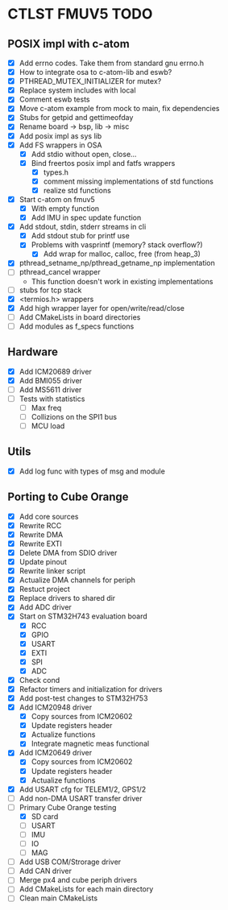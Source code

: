 # CTLST FMUV5 TODO
## POSIX impl with c-atom
- [x] Add errno codes. Take them from standard gnu errno.h
- [x] How to integrate osa to c-atom-lib and eswb?
- [x] PTHREAD_MUTEX_INITIALIZER for mutex?
- [x] Replace system includes with local
- [x] Comment eswb tests
- [x] Move c-atom example from mock to main, fix dependencies
- [x] Stubs for getpid and gettimeofday
- [x] Rename board -> bsp, lib -> misc
- [x] Add posix impl as sys lib
- [x] Add FS wrappers in OSA
  - [x] Add stdio without open, close...
  - [x] Bind freertos posix impl and fatfs wrappers
      - [x] types.h
      - [x] comment missing implementations of std functions
      - [x] realize std functions
- [x] Start c-atom on fmuv5
  - [x] With empty function
  - [x] Add IMU in spec update function
- [x] Add stdout, stdin, stderr streams in cli
  - [x] Add stdout stub for printf use
  - [x] Problems with vasprintf (memory? stack overflow?)
      - [x] Add wrap for malloc, calloc, free (from heap_3)
- [x] pthread_setname_np/pthread_getname_np implementation
- [ ] pthread_cancel wrapper
  - This function doesn't work in existing implementations
- [ ] stubs for tcp stack
- [x] <termios.h> wrappers
- [x] Add high wrapper layer for open/write/read/close
- [ ] Add CMakeLists in board directories
- [ ] Add modules as f_specs functions

## Hardware
- [x] Add ICM20689 driver
- [x] Add BMI055 driver
- [ ] Add MS5611 driver
- [ ] Tests with statistics
  - [ ] Max freq
  - [ ] Collizions on the SPI1 bus
  - [ ] MCU load

## Utils
- [x] Add log func with types of msg and module

## Porting to Cube Orange
- [x] Add core sources
- [x] Rewrite RCC
- [x] Rewrite DMA
- [x] Rewrite EXTI
- [x] Delete DMA from SDIO driver
- [x] Update pinout
- [x] Rewrite linker script
- [x] Actualize DMA channels for periph
- [x] Restuct project
- [x] Replace drivers to shared dir
- [x] Add ADC driver
- [x] Start on STM32H743 evaluation board
  - [x] RCC
  - [x] GPIO
  - [x] USART
  - [x] EXTI
  - [x] SPI
  - [x] ADC
- [x] Check cond
- [x] Refactor timers and initialization for drivers
- [x] Add post-test changes to STM32H753
- [x] Add ICM20948 driver
  - [x] Copy sources from ICM20602
  - [x] Update registers header
  - [x] Actualize functions
  - [x] Integrate magnetic meas functional
- [x] Add ICM20649 driver
  - [x] Copy sources from ICM20602
  - [x] Update registers header
  - [x] Actualize functions
- [x] Add USART cfg for TELEM1/2, GPS1/2
- [ ] Add non-DMA USART transfer driver
- [ ] Primary Cube Orange testing
  - [x] SD card
  - [ ] USART
  - [ ] IMU
  - [ ] IO
  - [ ] MAG
- [ ] Add USB COM/Strorage driver
- [ ] Add CAN driver
- [ ] Merge px4 and cube periph drivers
- [ ] Add CMakeLists for each main directory
- [ ] Clean main CMakeLists 
